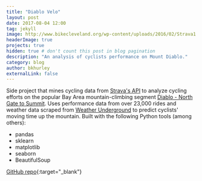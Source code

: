```yaml
---
title: "Diablo Velo"
layout: post
date: 2017-08-04 12:00
tag: jekyll
image: http://www.bikecleveland.org/wp-content/uploads/2016/02/Strava1.png
headerImage: true
projects: true
hidden: true # don't count this post in blog pagination
description: "An analysis of cyclists performance on Mount Diablo."
category: blog
author: bkhurley
externalLink: false
---
```


Side project that mines cycling data from [Strava's API](https://strava.github.io/api/) to analyze cycling efforts on the popular Bay Area mountain-climbing segment [Diablo - North Gate to Summit](https://www.strava.com/segments/656860). Uses performance data from over 23,000 rides and weather data scraped from [Weather Underground](http://wunderground.com) to predict cyclists' moving time up the mountain. Built with the following Python tools (among others):

- pandas
- sklearn
- matplotlib
- seaborn
- BeautifulSoup

[GitHub repo](https://github.com/bkhurley/diablo_velo){:target="_blank"} 
